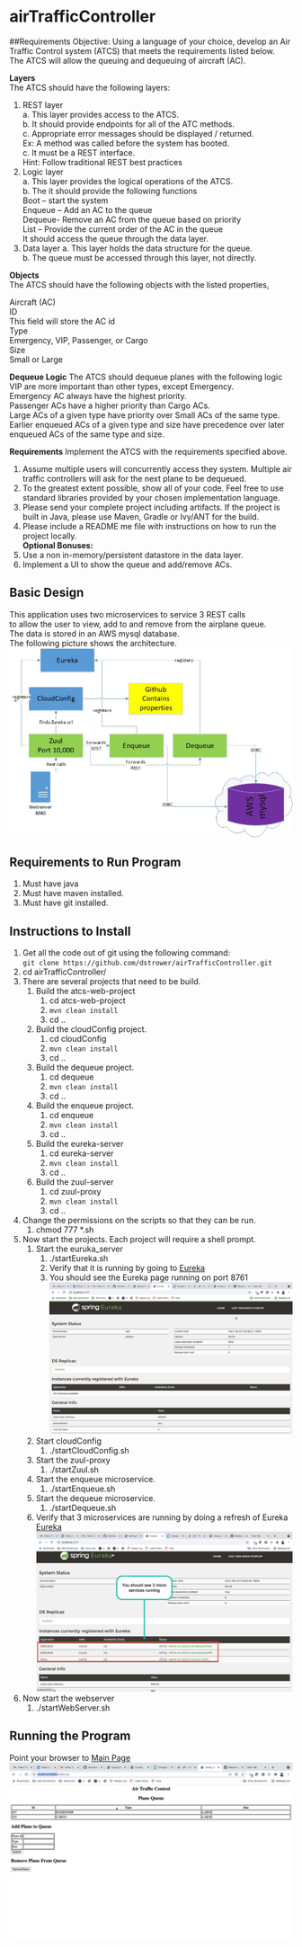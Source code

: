 # airTrafficController

##Requirements
Objective: Using a language of your choice, develop an Air Traffic Control system (ATCS) that meets the requirements listed below. <br>
The ATCS will allow the queuing and dequeuing of aircraft (AC). <br>

**Layers** <br>
The ATCS should have the following layers:
1. REST layer <br>
a. This layer provides access to the ATCS. <br>
b. It should provide endpoints for all of the ATC methods. <br>
c. Appropriate error messages should be displayed / returned. <br>
Ex: A method was called before the system has booted. <br>
c. It must be a REST interface. <br>
Hint: Follow traditional REST best practices
1. Logic layer <br>
a. This layer provides the logical operations of the ATCS. <br>
b. The it should provide the following functions <br>
Boot – start the system <br>
Enqueue – Add an AC to the queue <br>
Dequeue- Remove an AC from the queue based on priority <br>
List – Provide the current order of the AC in the queue <br>
It should access the queue through the data layer. <br>
1. Data layer
a. This layer holds the data structure for the queue. <br>
b. The queue must be accessed through this layer, not directly. <br>

**Objects** <br>
The ATCS should have the following objects with the listed properties, <br>

Aircraft (AC) <br>
ID <br>
This field will store the AC id <br>
Type <br>
Emergency, VIP, Passenger, or Cargo <br>
Size <br>
Small or Large <br>

**Dequeue Logic**
The ATCS should dequeue planes with the following logic <br>
VIP are more important than other types, except Emergency. <br>
Emergency AC always have the highest priority. <br>
Passenger ACs have a higher priority than Cargo ACs. <br>
Large ACs of a given type have priority over Small ACs of the same type. <br>
Earlier enqueued ACs of a given type and size have precedence over later enqueued ACs of the same type and size. <br>

**Requirements**
Implement the ATCS with the requirements specified above. <br>
1. Assume multiple users will concurrently access they system. Multiple air traffic controllers will ask for the next plane to be dequeued. <br>
1. To the greatest extent possible, show all of your code.  Feel free to use standard libraries provided by your chosen implementation language. <br>
1. Please send your complete project including artifacts.  If the project is built in Java, please use Maven, Gradle or Ivy/ANT for the build.  <br>
1. Please include a README me file with instructions on how to run the project locally.  <br>
**Optional Bonuses:** <br>
1. Use a non in-memory/persistent datastore in the data layer. <br>
1. Implement a UI to show the queue and add/remove ACs. <br>





## Basic Design
This application uses two microservices to service 3 REST calls <br>
to allow the user to view, add to and remove from the airplane queue. <br>
The data is stored in an AWS mysql database. <br>
The following picture shows the architecture. <br>
![High Level Design](https://github.com/dstrower/airTrafficController/blob/master/images/microservice.jpg)


## Requirements to Run Program

1. Must have java
1. Must have maven installed.
1. Must have git installed.

## Instructions to Install

1. Get all the code out of git using the following command: <br>
   `git clone https://github.com/dstrower/airTrafficController.git`
1. cd airTrafficController/   
1. There are several projects that need to be build.
    1. Build the  atcs-web-project
        1. cd atcs-web-project
        1. `mvn clean install`
        1. cd ..
    1. Build the cloudConfig project.
        1. cd cloudConfig
        1. `mvn clean install`
        1. cd ..
    1. Build the dequeue project.
        1. cd dequeue
        1.  `mvn clean install`
        1. cd ..
    1. Build the enqueue project.
        1. cd enqueue
        1. `mvn clean install`
        1. cd ..
    1. Build the eureka-server
        1. cd eureka-server
        1. `mvn clean install`
        1. cd ..
    1. Build the zuul-server
        1. cd zuul-proxy
        1. `mvn clean install`
        1. cd ..
1. Change the permissions on the scripts so that they can be run.
    1. chmod 777 *.sh
1. Now start the projects. Each project will require a shell prompt.
    1. Start the euruka_server
        1. ./startEureka.sh
        1. Verify that it is running by going to [Eureka](http://localhost:8761/)
        1. You should see the Eureka page running on port 8761 <br>
           ![Eureka](https://github.com/dstrower/airTrafficController/blob/master/images/EurekaStart.png)
    1. Start cloudConfig
        1. ./startCloudConfig.sh
    1. Start the zuul-proxy
        1.  ./startZuul.sh
    1. Start the enqueue microservice.
        1. ./startEnqueue.sh
    1. Start the dequeue microservice.
        1. ./startDequeue.sh
    1. Verify that 3 microservices are running by doing a refresh of Eureka [Eureka](http://localhost:8761/) <br>
       ![Eureka](https://github.com/dstrower/airTrafficController/blob/master/images/Eureka3.png)
1. Now start the webserver
    1. ./startWebServer.sh
    
## Running the Program

Point your browser to [Main Page](http://localhost:8080/) <br>
![Eureka](https://github.com/dstrower/airTrafficController/blob/master/images/mainWebpage.png)




